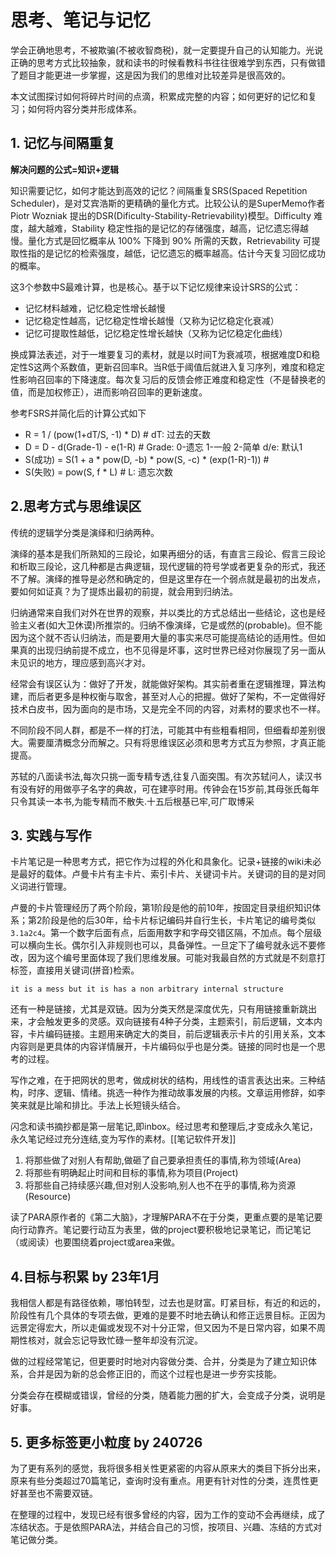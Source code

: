 # 思考、笔记与记忆

学会正确地思考，不被欺骗(不被收智商税)，就一定要提升自己的认知能力。光说正确的思考方式比较抽象，就和读书的时候看教科书往往很难学到东西，只有做错了题目才能更进一步掌握，这是因为我们的思维对比较差异是很高效的。

本文试图探讨如何将碎片时间的点滴，积累成完整的内容；如何更好的记忆和复习；如何将内容分类并形成体系。

## 1. 记忆与间隔重复

**解决问题的公式=知识+逻辑**

知识需要记忆，如何才能达到高效的记忆？间隔重复SRS(Spaced Repetition Scheduler)，是对艾宾浩斯的更精确的量化方式。比较公认的是SuperMemo作者 Piotr Wozniak 提出的DSR(Dificulty-Stability-Retrievability)模型。Difficulty 难度，越大越难，Stability 稳定性指的是记忆的存储强度，越高，记忆遗忘得越慢。量化方式是回忆概率从 100% 下降到 90% 所需的天数，Retrievability 可提取性指的是记忆的检索强度，越低，记忆遗忘的概率越高。估计今天复习回忆成功的概率。

这3个参数中S最难计算，也是核心。基于以下记忆规律来设计SRS的公式：

* 记忆材料越难，记忆稳定性增长越慢
* 记忆稳定性越高，记忆稳定性增长越慢（又称为记忆稳定化衰减）
* 记忆可提取性越低，记忆稳定性增长越快（又称为记忆稳定化曲线）

换成算法表述，对于一堆要复习的素材，就是以时间T为衰减项，根据难度D和稳定性S这两个系数值，更新召回率R。当R低于阈值后就进入复习序列，难度和稳定性影响召回率的下降速度。每次复习后的反馈会修正难度和稳定性（不是替换老的值，而是加权修正），进而影响召回率的更新速度。

参考FSRS并简化后的计算公式如下

* R = 1 / (pow(1+dT/S, -1) * D) # dT: 过去的天数
* D = D - d(Grade-1) - e(1-R) # Grade: 0-遗忘 1-一般 2-简单  d/e: 默认1
* S(成功) = S(1 + a * pow(D, -b) * pow(S, -c) * (exp(1-R)-1)) #
* S(失败) = pow(S, f * L) # L: 遗忘次数

## 2.思考方式与思维误区

传统的逻辑学分类是演绎和归纳两种。

演绎的基本是我们所熟知的三段论，如果再细分的话，有直言三段论、假言三段论和析取三段论，这几种都是古典逻辑，现代逻辑的符号学或者更复杂的形式，我还不了解。演绎的推导是必然和确定的，但是这里存在一个弱点就是最初的出发点，要如何如证真？为了提炼出最初的前提，就会用到归纳法。

归纳通常来自我们对外在世界的观察，并以类比的方式总结出一些结论，这也是经验主义者(如大卫休谟)所推崇的。归纳不像演绎，它是或然的(probable)。但不能因为这个就不否认归纳法，而是要用大量的事实来尽可能提高结论的适用性。但如果真的出现归纳前提不成立，也不见得是坏事，这时世界已经对你展现了另一面从未见识的地方，理应感到高兴才对。

经常会有误区认为：做好了开发，就能做好架构。其实前者重在逻辑推理，算法构建，而后者更多是种权衡与取舍，甚至对人心的把握。做好了架构，不一定做得好技术白皮书，因为面向的是市场，又是完全不同的内容，对素材的要求也不一样。

不同阶段不同人群，都是不一样的打法，可能其中有些粗看相同，但细看却差别很大。需要厘清概念分而解之。只有将思维误区必须和思考方式互为参照，才真正能提高。

苏轼的八面读书法,每次只挑一面专精专透,往复八面突围。有次苏轼问人，读汉书有没有好的用做亭子名字的典故，可在建亭时用。传钟会在15岁前,其母张氏每年只令其读一本书,为能专精而不散失.十五后根基已牢,可广取博采

## 3. 实践与写作

卡片笔记是一种思考方式，把它作为过程的外化和具象化。记录+链接的wiki未必是最好的载体。卢曼卡片有主卡片、索引卡片、关键词卡片。关键词的目的是对同义词进行管理。

卢曼的卡片管理经历了两个阶段，第1阶段是他的前10年，按固定目录组织知识体系；第2阶段是他的后30年，给卡片标记编码并自行生长，卡片笔记的编号类似`3.1a2c4`。第一个数字后面有点，后面用数字和字母交错区隔，不加点。每个层级可以横向生长。偶尔引入非规则也可以，具备弹性。一旦定下了编号就永远不要修改，因为这个编号里面体现了我们思维发展。可能对我最自然的方式就是不刻意打标签，直接用关键词(拼音)检索。

    it is a mess but it is has a non arbitrary internal structure

还有一种是链接，尤其是双链。因为分类天然是深度优先，只有用链接重新跳出来，才会触发更多的灵感。双向链接有4种子分类，主题索引，前后逻辑，文本内容，卡片编码链接。主题用来确定大的类目，前后逻辑表示卡片的引用关系，文本内容则是更具体的内容详情展开，卡片编码似乎也是分类。链接的同时也是一个思考的过程。

写作之难，在于把网状的思考，做成树状的结构，用线性的语言表达出来。三种结构，时序、逻辑、情绪。挑选一种作为推动故事发展的内核。文章运用修辞，如李笑来就是比喻和排比。手法上长短镜头结合。

闪念和读书摘抄都是第一层笔记,即inbox。经过思考和整理后,才变成永久笔记，永久笔记经过充分连结,变为写作的素材。[[笔记软件开发]]

1. 将那些做了对别人有帮助,做砸了自己要承担责任的事情,称为领域(Area)
2. 将那些有明确起止时间和目标的事情,称为项目(Project)
3. 将那些自己持续感兴趣,但对别人没影响,别人也不在乎的事情,称为资源(Resource)

读了PARA原作者的《第二大脑》，才理解PARA不在于分类，更重点要的是笔记要向行动靠齐。笔记要行动互为表里，做的project要积极地记录笔记，而记笔记（或阅读）也要围绕着project或area来做。

## 4.目标与积累 by 23年1月

我相信人都是有路径依赖，哪怕转型，过去也是财富。盯紧目标，有近的和远的，阶段性有几个具体的专项去做，更难的是要不时地去确认和修正远景目标。正因为远景定得宏大，所以走偏或发现不对十分正常，但又因为不是日常内容，如果不周期性核对，就会忘记导致忙碌一整年却没有沉淀。

做的过程经常笔记，但更要时时地对内容做分类、合并，分类是为了建立知识体系，合并是因为新的总会修正旧的，而这个过程也是进一步夯实技能。

分类会存在模糊或错误，曾经的分类，随着能力圈的扩大，会变成子分类，说明是好事。

## 5. 更多标签更小粒度 by 240726

为了更有系列的感觉，我将很多相关性更紧密的内容从原来大的类目下拆分出来，原来有些分类超过70篇笔记，查询时没有重点。用更有针对性的分类，连贯性更好甚至也不需要双链。

在整理的过程中，发现已经有很多曾经的内容，因为工作的变动不会再继续，成了冻结状态。于是依照PARA法，并结合自己的习惯，按项目、兴趣、冻结的方式对笔记做分类。
